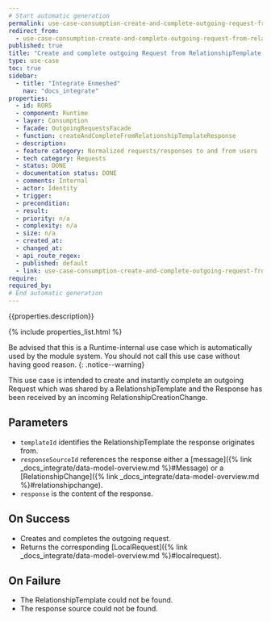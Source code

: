 ```yaml
---
# Start automatic generation
permalink: use-case-consumption-create-and-complete-outgoing-request-from-relationshiptemplate-response
redirect_from:
  - use-case-consumption-create-and-complete-outgoing-request-from-relationshiptemplate-response
published: true
title: "Create and complete outgoing Request from RelationshipTemplate Response"
type: use-case
toc: true
sidebar:
  - title: "Integrate Enmeshed"
    nav: "docs_integrate"
properties:
  - id: ROR5
  - component: Runtime
  - layer: Consumption
  - facade: OutgoingRequestsFacade
  - function: createAndCompleteFromRelationshipTemplateResponse
  - description:
  - feature category: Normalized requests/responses to and from users
  - tech category: Requests
  - status: DONE
  - documentation status: DONE
  - comments: Internal
  - actor: Identity
  - trigger:
  - precondition:
  - result:
  - priority: n/a
  - complexity: n/a
  - size: n/a
  - created_at:
  - changed_at:
  - api_route_regex:
  - published: default
  - link: use-case-consumption-create-and-complete-outgoing-request-from-relationshiptemplate-response
require:
required_by:
# End automatic generation
---
```


{{properties.description}}

{% include properties_list.html %}

Be advised that this is a Runtime-internal use case which is automatically used by the module system. You should not call this use case without having good reason.
{: .notice--warning}

This use case is intended to create and instantly complete an outgoing Request which was shared by a RelationshipTemplate and the Response has been received by an incoming RelationshipCreationChange.

## Parameters

- `templateId` identifies the RelationshipTemplate the response originates from.
- `responseSourceId` references the response either a [message]({% link _docs_integrate/data-model-overview.md %}#Message)
  or a [RelationshipChange]({% link _docs_integrate/data-model-overview.md %}#relationshipchange).
- `response` is the content of the response.

## On Success

- Creates and completes the outgoing request.
- Returns the corresponding [LocalRequest]({% link _docs_integrate/data-model-overview.md %}#localrequest).

## On Failure

- The RelationshipTemplate could not be found.
- The response source could not be found.
